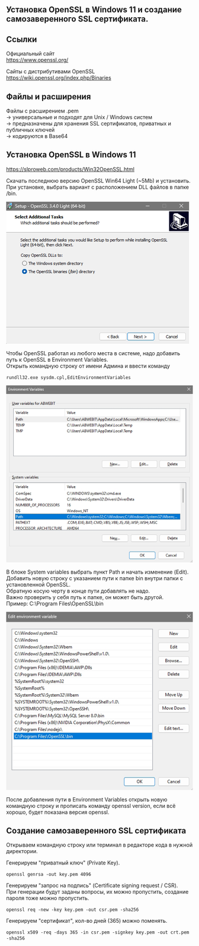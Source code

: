 ## Установка OpenSSL в Windows 11 и создание самозаверенного SSL сертификата.

## Ссылки
Официальный сайт  
https://www.openssl.org/  

Сайты с дистрибутивами OpenSSL  
https://wiki.openssl.org/index.php/Binaries   

## Файлы и расширения 
Файлы с расширением .pem  
-> универсальные и подходят для Unix / Windows систем  
-> предназначены для хранения SSL сертификатов, приватных и публичных ключей  
-> кодируются в Base64

## Установка OpenSSL в Windows 11

https://slproweb.com/products/Win32OpenSSL.html  

Скачать последнюю версию OpenSSL Win64 Light (~5Mb) и установить.  
При установке, выбрать вариант с расположением DLL файлов в папке /bin.  

![image](https://github.com/ABWEBIT/Node-Helpers/blob/main/OpenSSL/images/bin.jpg?raw=true)  


Чтобы OpenSSL работал из любого места в системе, надо добавить путь к OpenSSL в Environment Variables.  
Открыть командную строку от имени Админа и ввести команду  
```
rundll32.exe sysdm.cpl,EditEnvironmentVariables
```

![image](https://github.com/ABWEBIT/Node-Helpers/blob/main/OpenSSL/images/env.jpg?raw=true)

В блоке System variables выбрать пункт Path и начать изменение (Edit).  
Добавить новую строку с указанием пути к папке bin внутри папки с установленной OpenSSL.  
Обратную косую черту в конце пути добавлять не надо.  
Важно проверить у себя путь к папке, он может быть другой.  
Пример: C:\Program Files\OpenSSL\bin  

![image](https://github.com/ABWEBIT/Node-Helpers/blob/main/OpenSSL/images/path.jpg?raw=true)

После добавления пути в Environment Variables открыть новую командную строку и прописать команду openssl version, если всё хорошо, будет показана версия openssl.  

## Cоздание самозаверенного SSL сертификата

Открываем командную строку или терминал в редакторе кода в нужной директории.  

Генерируем "приватный ключ" (Private Key).  
```
openssl genrsa -out key.pem 4096
```

Генерируем "запрос на подпись" (Certificate signing request / CSR).  
При генерации будут заданы вопросы, их можно пропустить, создание пароля тоже можно пропустить.  
```
openssl req -new -key key.pem -out csr.pem -sha256
```

Генерируем "сертификат", кол-во дней (365) можно поменять.
```
openssl x509 -req -days 365 -in csr.pem -signkey key.pem -out crt.pem -sha256
```
